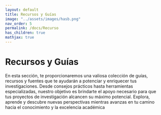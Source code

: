 ```yaml
---
layout: default
title: Recursos y Guías
image: "../assets/images/hasb.png"
nav_order: 5
permalink: /docs/Recurso
has_children: true
mathjax: true
---
```

# Recursos y Guías

En esta sección, te proporcionaremos una valiosa colección de guías, recursos y fuentes que te ayudarán a potenciar y enriquecer tus investigaciones. Desde consejos prácticos hasta herramientas especializadas, nuestro objetivo es brindarte el apoyo necesario para que tus proyectos de investigación alcancen su máximo potencial. Explora, aprende y descubre nuevas perspectivas mientras avanzas en tu camino hacia el conocimiento y la excelencia académica
